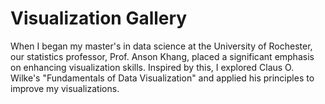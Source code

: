 # Visualization Gallery

When I began my master's in data science at the University of Rochester, our statistics professor, Prof. Anson Khang, placed a significant emphasis on enhancing visualization skills. Inspired by this, I explored Claus O. Wilke's "Fundamentals of Data Visualization" and applied his principles to improve my visualizations.
